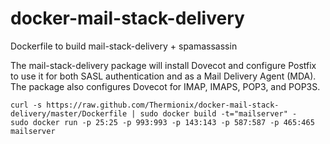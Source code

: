 docker-mail-stack-delivery
==========================

Dockerfile to build mail-stack-delivery + spamassassin

The mail-stack-delivery package will install Dovecot and configure Postfix to use it for both SASL authentication and as a Mail Delivery Agent (MDA).
The package also configures Dovecot for IMAP, IMAPS, POP3, and POP3S.

    curl -s https://raw.github.com/Thermionix/docker-mail-stack-delivery/master/Dockerfile | sudo docker build -t="mailserver" -
    sudo docker run -p 25:25 -p 993:993 -p 143:143 -p 587:587 -p 465:465 mailserver
    

